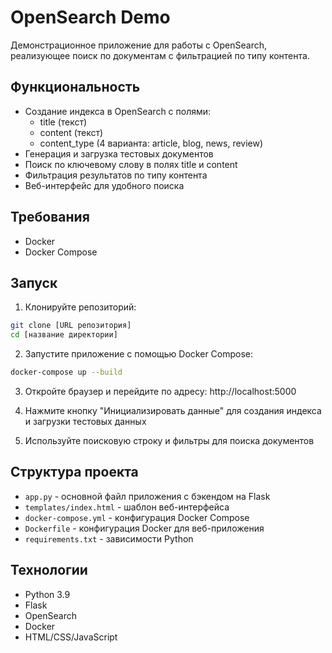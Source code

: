 # OpenSearch Demo

Демонстрационное приложение для работы с OpenSearch, реализующее поиск по документам с фильтрацией по типу контента.

## Функциональность

- Создание индекса в OpenSearch с полями:
  - title (текст)
  - content (текст)
  - content_type (4 варианта: article, blog, news, review)
- Генерация и загрузка тестовых документов
- Поиск по ключевому слову в полях title и content
- Фильтрация результатов по типу контента
- Веб-интерфейс для удобного поиска

## Требования

- Docker
- Docker Compose

## Запуск

1. Клонируйте репозиторий:
```bash
git clone [URL репозитория]
cd [название директории]
```

2. Запустите приложение с помощью Docker Compose:
```bash
docker-compose up --build
```

3. Откройте браузер и перейдите по адресу: http://localhost:5000

4. Нажмите кнопку "Инициализировать данные" для создания индекса и загрузки тестовых данных

5. Используйте поисковую строку и фильтры для поиска документов

## Структура проекта

- `app.py` - основной файл приложения с бэкендом на Flask
- `templates/index.html` - шаблон веб-интерфейса
- `docker-compose.yml` - конфигурация Docker Compose
- `Dockerfile` - конфигурация Docker для веб-приложения
- `requirements.txt` - зависимости Python

## Технологии

- Python 3.9
- Flask
- OpenSearch
- Docker
- HTML/CSS/JavaScript
